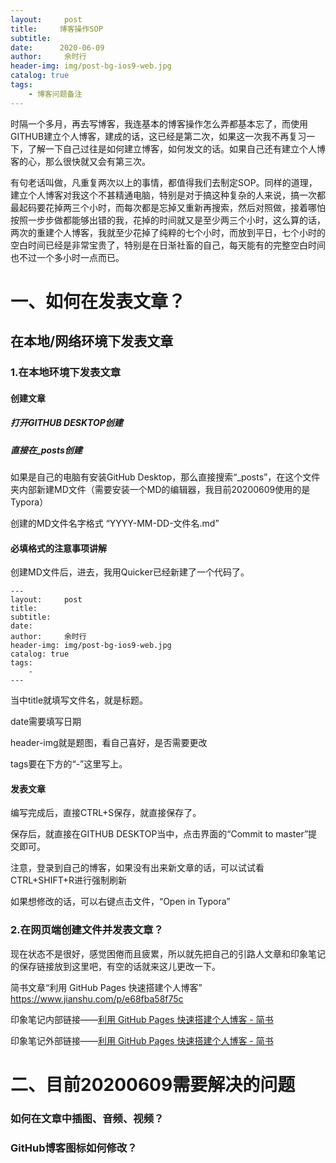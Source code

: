 ```yaml
---
layout:     post
title:     博客操作SOP	
subtitle:    
date:      2020-06-09	
author:     余时行
header-img: img/post-bg-ios9-web.jpg
catalog: true
tags:
    - 博客问题备注
---
```


​		时隔一个多月，再去写博客，我连基本的博客操作怎么弄都基本忘了，而使用GITHUB建立个人博客，建成的话，这已经是第二次，如果这一次我不再复习一下，了解一下自己过往是如何建立博客，如何发文的话。如果自己还有建立个人博客的心，那么很快就又会有第三次。

有句老话叫做，凡重复两次以上的事情，都值得我们去制定SOP。同样的道理，建立个人博客对我这个不甚精通电脑，特别是对于搞这种复杂的人来说，搞一次都最起码要花掉两三个小时，而每次都是忘掉又重新再搜索，然后对照做，接着哪怕按照一步步做都能够出错的我，花掉的时间就又是至少两三个小时，这么算的话，两次的重建个人博客，我就至少花掉了纯粹的七个小时，而放到平日，七个小时的空白时间已经是非常宝贵了，特别是在日渐社畜的自己，每天能有的完整空白时间也不过一个多小时一点而已。

# 一、如何在发表文章？

## 在本地/网络环境下发表文章

### 1.在本地环境下发表文章

#### 创建文章

##### 打开GITHUB DESKTOP创建

##### 直接在_posts创建

如果是自己的电脑有安装GitHub Desktop，那么直接搜索“_posts”，在这个文件夹内部新建MD文件（需要安装一个MD的编辑器，我目前20200609使用的是Typora）

创建的MD文件名字格式  “YYYY-MM-DD-文件名.md”

#### 必填格式的注意事项讲解

创建MD文件后，进去，我用Quicker已经新建了一个代码了。

```
---
layout:     post
title:      
subtitle:    
date:      
author:     余时行
header-img: img/post-bg-ios9-web.jpg
catalog: true
tags:
    - 
---
```

当中title就填写文件名，就是标题。

date需要填写日期

header-img就是题图，看自己喜好，是否需要更改

tags要在下方的“-”这里写上。

#### 发表文章

编写完成后，直接CTRL+S保存，就直接保存了。

保存后，就直接在GITHUB DESKTOP当中，点击界面的“Commit to master”提交即可。

注意，登录到自己的博客，如果没有出来新文章的话，可以试试看CTRL+SHIFT+R进行强制刷新

如果想修改的话，可以右键点击文件，“Open in Typora”

### 2.在网页端创建文件并发表文章？

现在状态不是很好，感觉困倦而且疲累，所以就先把自己的引路人文章和印象笔记的保存链接放到这里吧，有空的话就来这儿更改一下。

简书文章“利用 GitHub Pages 快速搭建个人博客” https://www.jianshu.com/p/e68fba58f75c   

印象笔记内部链接——[利用 GitHub Pages 快速搭建个人博客 - 简书](https://app.yinxiang.com/shard/s9/nl/793921/7707245c-462c-48e8-bf5f-e43766b6c137)

印象笔记外部链接——[利用 GitHub Pages 快速搭建个人博客 - 简书](evernote:///view/793921/s9/7707245c-462c-48e8-bf5f-e43766b6c137/7707245c-462c-48e8-bf5f-e43766b6c137/)



# 二、目前20200609需要解决的问题

### 如何在文章中插图、音频、视频？

### GitHub博客图标如何修改？

